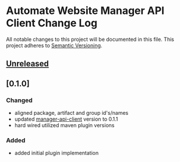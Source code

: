 # Automate Website Manager API Client Change Log
All notable changes to this project will be documented in this file.
This project adheres to [Semantic Versioning](http://semver.org/).

## [Unreleased]

## [0.1.0]
### Changed
- aligned package, artifact and group id's/names
- updated [manager-api-client] version to 0.1.1
- hard wired utilized maven plugin versions

### Added
- added initial plugin implementation

[Unreleased]: https://github.com/automate-website/manager-api-client/compare/0.1.0...HEAD
[0.1.1]: https://github.com/automate-website/manager-api-client/compare/0.1.0...0.0.0

[manager-api-client]: https://github.com/automate-website/manager-api-client